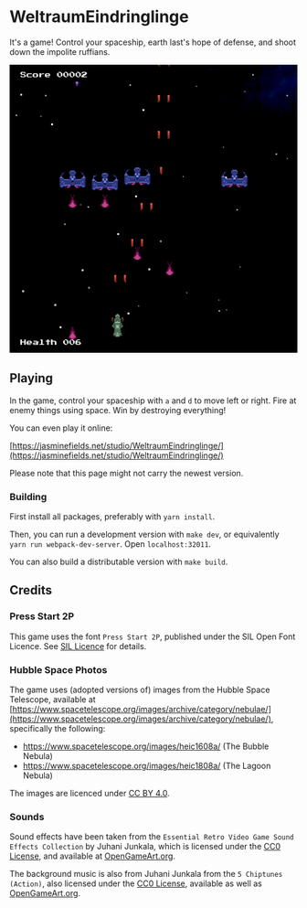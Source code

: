 # WeltraumEindringlinge

It's a game! Control your spaceship, earth last's hope of defense, and shoot down the impolite ruffians.

![A demo screenshot of this game](demo-screenshot-1.png)

## Playing

In the game, control your spaceship with `a` and `d` to move left or right. Fire at enemy things using space. Win by destroying everything!


You can even play it online:

[https://jasminefields.net/studio/WeltraumEindringlinge/](https://jasminefields.net/studio/WeltraumEindringlinge/)

Please note that this page might not carry the newest version.


### Building

First install all packages, preferably with `yarn install`.

Then, you can run a development version with `make dev`, or equivalently `yarn run webpack-dev-server`. Open `localhost:32011`.

You can also build a distributable version with `make build`.


## Credits

### Press Start 2P

This game uses the font `Press Start 2P`, published under the SIL Open Font Licence. See [SIL Licence](assets/fonts/PressStart2P/OFL.txt) for details.

### Hubble Space Photos

The game uses (adopted versions of) images from the Hubble Space Telescope, available at [https://www.spacetelescope.org/images/archive/category/nebulae/](https://www.spacetelescope.org/images/archive/category/nebulae/), specifically the following:

* https://www.spacetelescope.org/images/heic1608a/ (The Bubble Nebula)
* https://www.spacetelescope.org/images/heic1808a/ (The Lagoon Nebula)

The images are licenced under [CC BY 4.0](https://creativecommons.org/licenses/by/4.0/).


### Sounds

Sound effects have been taken from the `Essential Retro Video Game Sound Effects Collection` by Juhani Junkala, which is licensed under the [CC0 License](https://creativecommons.org/publicdomain/zero/1.0/), and available at [OpenGameArt.org](https://opengameart.org/content/512-sound-effects-8-bit-style).

The background music is also from Juhani Junkala from the `5 Chiptunes (Action)`, also licensed under the [CC0 License](https://creativecommons.org/publicdomain/zero/1.0/), available as well as [OpenGameArt.org](https://opengameart.org/content/5-chiptunes-action).
